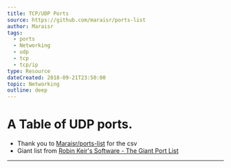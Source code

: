 ```yaml
---
title: TCP/UDP Ports
source: https://github.com/maraisr/ports-list
author: Maraisr
tags:
  - ports
  - Networking
  - udp
  - tcp
  - tcp/ip
type: Resource
dateCreated: 2018-09-21T23:50:00
topic: Networking
outline: deep
---
```

<script setup lang="ts">
import UDPTable from '@theme/components/Ports/UDP.vue';
</script>

# A Table of UDP ports.

- Thank you to [Maraisr/ports-list](https://github.com/maraisr/ports-list) for the csv
- Giant list from [Robin Keir's Software - The Giant Port List](https://keir.net/portlist.html#UDPports)

---

<UDPTable />
